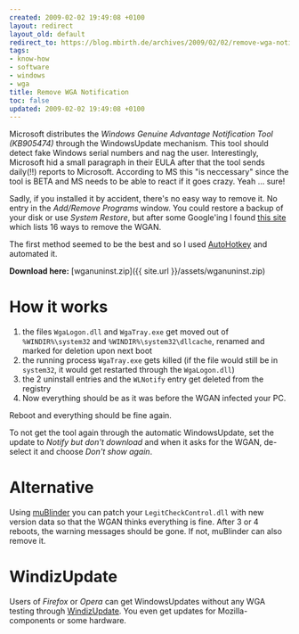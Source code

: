 ```yaml
---
created: 2009-02-02 19:49:08 +0100
layout: redirect
layout_old: default
redirect_to: https://blog.mbirth.de/archives/2009/02/02/remove-wga-notification.html
tags:
- know-how
- software
- windows
- wga
title: Remove WGA Notification
toc: false
updated: 2009-02-02 19:49:08 +0100
---
```


Microsoft distributes the *Windows Genuine Advantage Notification Tool (KB905474)* through the WindowsUpdate mechanism.
This tool should detect fake Windows serial numbers and nag the user. Interestingly, Microsoft hid a small paragraph in
their EULA after that the tool sends daily(!!) reports to Microsoft. According to MS this "is neccessary" since the
tool is BETA and MS needs to be able to react if it goes crazy. Yeah … sure!

Sadly, if you installed it by accident, there's no easy way to remove it. No entry in the *Add/Remove Programs* window.
You could restore a backup of your disk or use *System Restore*, but after some Google'ing I found [this site](http://www.mydigitallife.info/2006/04/26/disable-and-remove-windows-genuine-advantage-notifications-nag-screen/)
which lists 16 ways to remove the WGAN. 

The first method seemed to be the best and so I used [AutoHotkey](http://www.autohotkey.com/) and automated it.

**Download here:** [wganuninst.zip]({{ site.url }}/assets/wganuninst.zip)


How it works
============

1. the files `WgaLogon.dll` and `WgaTray.exe` get moved out of `%WINDIR%\system32` and `%WINDIR%\system32\dllcache`,
   renamed and marked for deletion upon next boot
1. the running process `WgaTray.exe` gets killed (if the file would still be in `system32`, it would get restarted
   through the `WgaLogon.dll`)
1. the 2 uninstall entries and the `WLNotify` entry get deleted from the registry
1. Now everything should be as it was before the WGAN infected your PC.

Reboot and everything should be fine again.

To not get the tool again through the automatic WindowsUpdate, set the update to *Notify but don't download* and when
it asks for the WGAN, de-select it and choose *Don't show again*.


Alternative
===========

Using [muBlinder](http://www.p2plife.com/forums/Official_muBlinder_Page-t320.html) you can patch your
`LegitCheckControl.dll` with new version data so that the WGAN thinks everything is fine. After 3 or 4 reboots, the
warning messages should be gone. If not, muBlinder can also remove it.


WindizUpdate
============

Users of *Firefox* or *Opera* can get WindowsUpdates without any WGA testing through [WindizUpdate](http://windizupdate.com/).
You even get updates for Mozilla-components or some hardware.